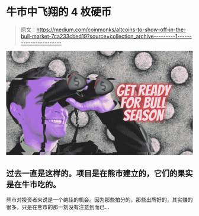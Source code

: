 # 牛市中飞翔的 4 枚硬币

> 原文：<https://medium.com/coinmonks/altcoins-to-show-off-in-the-bull-market-7ca233cbed19?source=collection_archive---------1----------------------->

![](img/8456d21fc13dda42cb2e6fd41b43fcee.png)

## 过去一直是这样的。项目是在熊市建立的，它们的果实是在牛市吃的。

熊市对投资者来说是一个绝佳的机会。因为那些拍分的，那些出牌好的，其实赚的很多，只是在熊市的那一刻没有注意到而已…